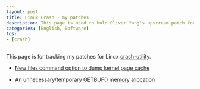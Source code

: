 ```yaml
---
layout: post
title: Linux Crash - my patches
description: This page is used to hold Oliver Yang's upstream patch for Linux crash utility.
categories: [English, Software]
tgs:
- [crash]
---
```


This page is for tracking my patches for Linux [crash-utility](https://github.com/crash-utility).

- [New files command option to dump kernel page cache](https://github.com/crash-utility/crash/commit/3106fee2bebfdb0f1c850911f452824237598d92)

- [An unnecessary/temporary GETBUF() memory allocation](https://github.com/crash-utility/crash/commit/005eb9e502056a09196f6507162648c796e36f95)
